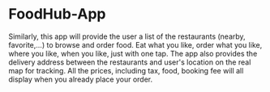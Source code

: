 # FoodHub-App
Similarly, this app will provide the user a list of the restaurants (nearby, favorite,...) to browse and order food. Eat what you like, order what you like, where you like, when you like, just with one tap. The app also provides the delivery address between the restaurants and user's location on the real map for tracking. All the prices, including tax, food, booking fee will all display when you already place your order.
